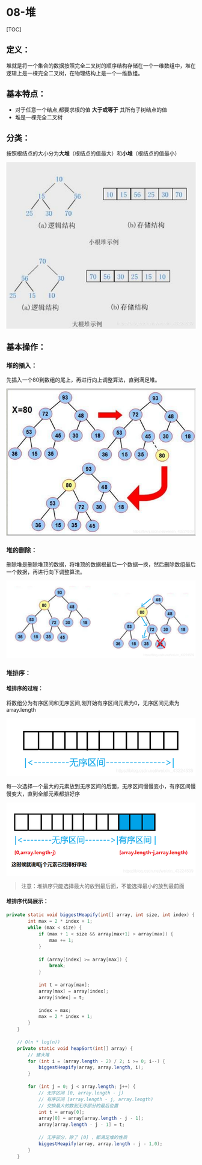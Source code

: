 # 08-堆

\[TOC\]

## 定义：

堆就是将一个集合的数据按照完全二叉树的顺序结构存储在一个一维数组中，堆在逻辑上是一棵完全二叉树，在物理结构上是一个一维数组。

## 基本特点：

* 对于任意一个结点,都要求根的值 **大于或等于** 其所有子树结点的值
* 堆是一棵完全二叉树

## 分类：

按照根结点的大小分为**大堆**（根结点的值最大）和**小堆**（根结点的值最小）

![&#x5806;&#x7684;&#x7ED3;&#x6784;](../../.gitbook/assets/堆的结构.png)

## 基本操作：

### 堆的插入：

先插入一个80到数组的尾上，再进行向上调整算法，直到满足堆。

![&#x5806;&#x7684;&#x63D2;&#x5165;](../../.gitbook/assets/堆的插入.png)

### 堆的删除：

删除堆是删除堆顶的数据，将堆顶的数据根最后一个数据一换，然后删除数组最后一个数据，再进行向下调整算法。

![&#x5806;&#x7684;&#x5220;&#x9664;](../../.gitbook/assets/堆的删除.png)

### 堆排序：

#### 堆排序的过程：

将数组分为有序区间和无序区间,刚开始有序区间元素为0，无序区间元素为array.length

![&#x65E0;&#x5E8F;&#x533A;&#x95F4;](../../.gitbook/assets/无序区间.png)

每一次选择一个最大的元素放到无序区间的后面，无序区间慢慢变小，有序区间慢慢变大，直到全部元素都排好序

![&#x65E0;&#x5E8F;&#x533A;&#x95F4;&#x6E10;&#x53D8;&#x6709;&#x5E8F;&#x533A;&#x95F4;](../../.gitbook/assets/无序区间渐变有序区间.png)

> 注意：堆排序只能选择最大的放到最后面，不能选择最小的放到最前面

#### 堆排序代码展示：

```java
private static void biggestHeapify(int[] array, int size, int index) {
        int max = 2 * index + 1;
        while (max < size) {
            if (max + 1 < size && array[max+1] > array[max]) {
                max += 1;
            }

            if (array[index] >= array[max]) {
                break;
            }

            int t = array[max];
            array[max] = array[index];
            array[index] = t;

            index = max;
            max = 2 * index + 1;
        }
    }

    // O(n * log(n))
    private static void heapSort(int[] array) {
        // 建大堆
        for (int i = (array.length - 2) / 2; i >= 0; i--) {
            biggestHeapify(array, array.length, i);
        }

        for (int j = 0; j < array.length; j++) {
            // 无序区间 [0, array.length - j)
            // 有序区间 [array.length - j, array.length)
            // 交换最大的数到无序部分的最后位置
            int t = array[0];
            array[0] = array[array.length - j - 1];
            array[array.length - j - 1] = t;

            // 无序部分，除了 [0] ，都满足堆的性质
            biggestHeapify(array, array.length - j - 1,0);
        }
    }
```

